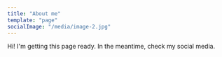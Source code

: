 ```yaml
---
title: "About me"
template: "page"
socialImage: "/media/image-2.jpg"
---
```


Hi! I'm getting this page ready. In the meantime, check my social media. 